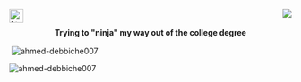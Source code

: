 <div align=center>
<img align="right" src="https://komarev.com/ghpvc/?username=ahmed-debbiche007&label=Profile%20views&color=0e75b6&style=flat">
  
  [<img align="left" src="https://img.shields.io/badge/LinkedIn-0077B5?style=for-the-badge&logo=linkedin&logoColor=white" alt="LinkedIn" title="LinkedIn" height="25" />](https://www.linkedin.com/in/ahmed-debbiche007/)
</div>
  <br><br>
  
<div align="center"><b>Trying to "ninja" my way out of the college degree</b></div>



<p>&nbsp;<img align="center" src="https://github-readme-stats.vercel.app/api?username=ahmed-debbiche007&theme=react&show_icons=true&locale=en" alt="ahmed-debbiche007" /></p>

<p><img align="center" src="https://github-readme-streak-stats.herokuapp.com/?user=ahmed-debbiche007&theme=react&" alt="ahmed-debbiche007" /></p>

